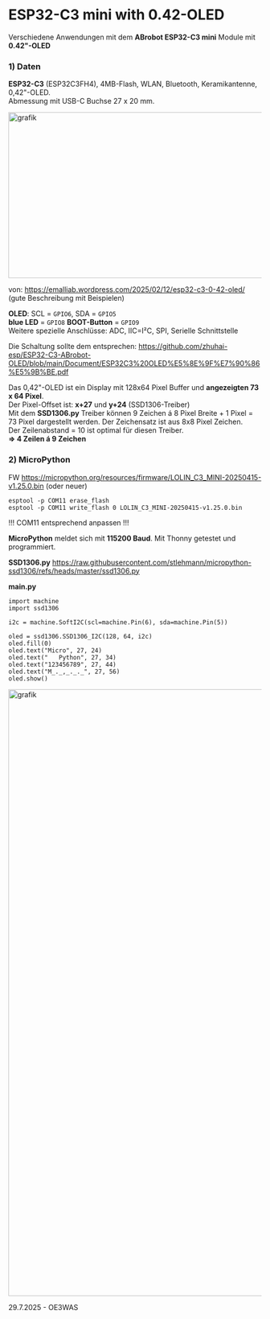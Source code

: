 # ESP32-C3 mini with 0.42-OLED
Verschiedene Anwendungen mit dem **ABrobot ESP32-C3 mini** Module mit **0.42"-OLED**

### 1) Daten
**ESP32-C3** (ESP32C3FH4), 4MB-Flash, WLAN, Bluetooth, Keramikantenne, 0,42"-OLED.  
Abmessung mit USB-C Buchse 27 x 20 mm.

<img width="609" height="330" alt="grafik" src="https://github.com/user-attachments/assets/981b1f32-de2a-4133-b237-8e4ff96f1e25" />  

von: https://emalliab.wordpress.com/2025/02/12/esp32-c3-0-42-oled/ (gute Beschreibung mit Beispielen)

**OLED**: SCL = `GPIO6`, SDA = `GPIO5`  
**blue LED** = `GPIO8`
**BOOT-Button** = `GPIO9`  
Weitere spezielle Anschlüsse: ADC, IIC=I²C, SPI, Serielle Schnittstelle  

Die Schaltung sollte dem entsprechen: https://github.com/zhuhai-esp/ESP32-C3-ABrobot-OLED/blob/main/Document/ESP32C3%20OLED%E5%8E%9F%E7%90%86%E5%9B%BE.pdf

Das 0,42"-OLED ist ein Display mit 128x64 Pixel Buffer und **angezeigten 73 x 64 Pixel**.  
Der Pixel-Offset ist: **x+27** und **y+24** (SSD1306-Treiber)  
Mit dem **SSD1306.py** Treiber können 9 Zeichen á 8 Pixel Breite + 1 Pixel = 73 Pixel dargestellt werden.
Der Zeichensatz ist aus 8x8 Pixel Zeichen.  
Der Zeilenabstand = 10 ist optimal für diesen Treiber.  
**=> 4 Zeilen á 9 Zeichen**

### 2) MicroPython
FW https://micropython.org/resources/firmware/LOLIN_C3_MINI-20250415-v1.25.0.bin (oder neuer)  
```
esptool -p COM11 erase_flash
esptool -p COM11 write_flash 0 LOLIN_C3_MINI-20250415-v1.25.0.bin
```
!!! COM11 entsprechend anpassen !!!

**MicroPython** meldet sich mit **115200 Baud**. Mit Thonny getestet und programmiert.  

**SSD1306.py** https://raw.githubusercontent.com/stlehmann/micropython-ssd1306/refs/heads/master/ssd1306.py

**main.py**
```
import machine
import ssd1306

i2c = machine.SoftI2C(scl=machine.Pin(6), sda=machine.Pin(5))

oled = ssd1306.SSD1306_I2C(128, 64, i2c)
oled.fill(0)
oled.text("Micro", 27, 24)
oled.text("   Python", 27, 34)
oled.text("123456789", 27, 44)
oled.text("M_._,_._._", 27, 56)
oled.show()
```
<img width="1280" height="1207" alt="grafik" src="https://github.com/user-attachments/assets/f4f256df-722f-4844-9a55-3372a8faacb7" />

29.7.2025 - OE3WAS

